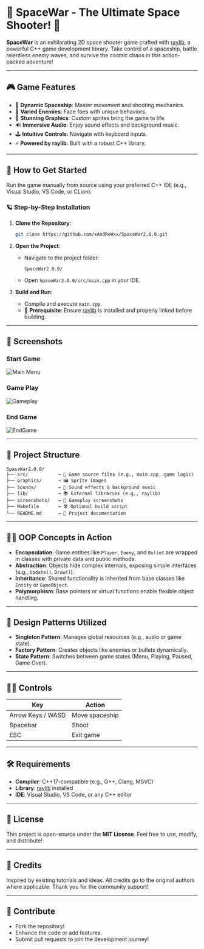 # 🚀 SpaceWar - The Ultimate Space Shooter! 🌌

**SpaceWar** is an exhilarating 2D space shooter game crafted with [raylib](https://www.raylib.com/), a powerful C++ game development library. Take control of a spaceship, battle relentless enemy waves, and survive the cosmic chaos in this action-packed adventure!

---

## 🎮 Game Features

- 🚀 **Dynamic Spaceship**: Master movement and shooting mechanics.
- 👾 **Varied Enemies**: Face foes with unique behaviors.
- 🎨 **Stunning Graphics**: Custom sprites bring the game to life.
- 🔊 **Immersive Audio**: Enjoy sound effects and background music.
- 🕹️ **Intuitive Controls**: Navigate with keyboard inputs.
- ⚡ **Powered by raylib**: Built with a robust C++ library.

---

## 📂 How to Get Started

Run the game manually from source using your preferred C++ IDE (e.g., Visual Studio, VS Code, or CLion).

### 🪐 Step-by-Step Installation

1. **Clone the Repository**:
   ```bash
   git clone https://github.com/xAndReWxx/SpaceWar2.0.0.git
   ```

2. **Open the Project**:
   - Navigate to the project folder:
     ```
     SpaceWar2.0.0/
     ```
   - Open `SpaceWar2.0.0/src/main.cpp` in your IDE.

3. **Build and Run**:
   - Compile and execute `main.cpp`.
   - 📌 **Prerequisite**: Ensure [raylib](https://www.raylib.com/) is installed and properly linked before building.

---

## 📸 Screenshots

### **Start Game**

![Main Menu](screenshots/StartGame.jpg)

### **Game Play**

![Gameplay](screenshots/Game.jpg)

### **End Game**

![EndGame](screenshots/EndGame.jpg)




---

## 🧱 Project Structure

```
SpaceWar2.0.0/
├── src/           → 🎯 Game source files (e.g., main.cpp, game logic)
├── Graphics/      → 🖼️ Sprite images
├── Sounds/        → 🎵 Sound effects & background music
├── lib/           → 📚 External libraries (e.g., raylib)
├── screenshots/   → 📸 Gameplay screenshots
├── Makefile       → 🛠️ Optional build script
└── README.md      → 📖 Project documentation
```

---

## 👨‍💻 OOP Concepts in Action

- **Encapsulation**: Game entities like `Player`, `Enemy`, and `Bullet` are wrapped in classes with private data and public methods.
- **Abstraction**: Objects hide complex internals, exposing simple interfaces (e.g., `Update()`, `Draw()`).
- **Inheritance**: Shared functionality is inherited from base classes like `Entity` or `GameObject`.
- **Polymorphism**: Base pointers or virtual functions enable flexible object handling.

---

## 🧠 Design Patterns Utilized

- **Singleton Pattern**: Manages global resources (e.g., audio or game state).
- **Factory Pattern**: Creates objects like enemies or bullets dynamically.
- **State Pattern**: Switches between game states (Menu, Playing, Paused, Game Over).

---

## 🧑‍💻 Controls

| Key          | Action         |
|--------------|----------------|
| Arrow Keys / WASD | Move spaceship |
| Spacebar     | Shoot          |
| ESC          | Exit game      |

---

## 🛠️ Requirements

- **Compiler**: C++17-compatible (e.g., G++, Clang, MSVC)
- **Library**: [raylib](https://www.raylib.com/) installed
- **IDE**: Visual Studio, VS Code, or any C++ editor

---

## 📝 License

This project is open-source under the **MIT License**. Feel free to use, modify, and distribute!

---

## 🙏 Credits

Inspired by existing tutorials and ideas. All credits go to the original authors where applicable. Thank you for the community support!

---

## 🤝 Contribute

- Fork the repository!
- Enhance the code or add features.
- Submit pull requests to join the development journey!